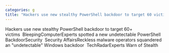 ```yaml
---
categories: g
title: "Hackers use new stealthy PowerShell backdoor to target 60 victims  BleepingComputer"
---
```

Hackers use new stealthy PowerShell backdoor to target 60+ victims&nbsp;&nbsp;BleepingComputerExperts spotted a new undetectable PowerShell BackdoorSecurity&nbsp;&nbsp;Security AffairsReckless malware operators squandered an "undetectable" Windows backdoor&nbsp;&nbsp;TechRadarExperts Warn of Stealth